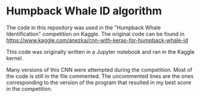 # Humpback Whale ID algorithm

The code in this repository was used in the "Humpback Whale Identification" competition on Kaggle. The original code can be found in https://www.kaggle.com/anezka/cnn-with-keras-for-humpback-whale-id

This code was originally written in a Jupyter notebook and ran in the Kaggle kernel.

Many versions of this CNN were attempted during the competition. Most of the code is still in the file commented. The uncommented lines are the ones corresponding to the version of the program that resulted in my best score in the competition.
